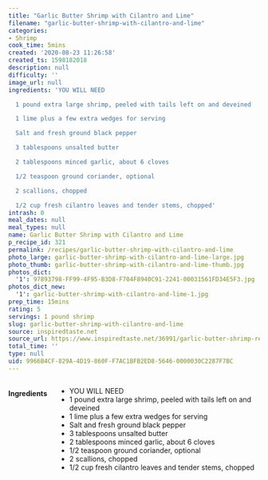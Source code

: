 ```yaml
---
title: "Garlic Butter Shrimp with Cilantro and Lime"
filename: "garlic-butter-shrimp-with-cilantro-and-lime"
categories:
- Shrimp
cook_time: 5mins
created: '2020-08-23 11:26:58'
created_ts: 1598182018
description: null
difficulty: ''
image_url: null
ingredients: 'YOU WILL NEED

  1 pound extra large shrimp, peeled with tails left on and deveined

  1 lime plus a few extra wedges for serving

  Salt and fresh ground black pepper

  3 tablespoons unsalted butter

  2 tablespoons minced garlic, about 6 cloves

  1/2 teaspoon ground coriander, optional

  2 scallions, chopped

  1/2 cup fresh cilantro leaves and tender stems, chopped'
intrash: 0
meal_dates: null
meal_types: null
name: Garlic Butter Shrimp with Cilantro and Lime
p_recipe_id: 321
permalink: /recipes/garlic-butter-shrimp-with-cilantro-and-lime
photo_large: garlic-butter-shrimp-with-cilantro-and-lime-large.jpg
photo_thumb: garlic-butter-shrimp-with-cilantro-and-lime-thumb.jpg
photos_dict:
  '1': 97893798-FF99-4F95-B3D8-F704F8940C91-2241-00031561FD34E5F3.jpg
photos_dict_new:
  '1': garlic-butter-shrimp-with-cilantro-and-lime-1.jpg
prep_time: 15mins
rating: 5
servings: 1 pound shrimp
slug: garlic-butter-shrimp-with-cilantro-and-lime
source: inspiredtaste.net
source_url: https://www.inspiredtaste.net/36991/garlic-butter-shrimp-recipe/
total_time: ''
type: null
uid: 9966B4CF-829A-4D19-860F-F7AC1BFB2ED8-5646-0000030C2287F7BC
---
```

<div class="large-8 medium-7 columns" id="writeup">	</div><!-- #writeup -->
</div><!-- #row-one -->
<div class="row" id="row-two">	<div class="medium-4 small-5 columns" id="ingredients"><h4>Ingredients</h4><div class="box box-ingredients content"><ul>
<li>YOU WILL NEED</li>
<li>1 pound extra large shrimp, peeled with tails left on and deveined</li>
<li>1 lime plus a few extra wedges for serving</li>
<li>Salt and fresh ground black pepper</li>
<li>3 tablespoons unsalted butter</li>
<li>2 tablespoons minced garlic, about 6 cloves</li>
<li>1/2 teaspoon ground coriander, optional</li>
<li>2 scallions, chopped</li>
<li>1/2 cup fresh cilantro leaves and tender stems, chopped</li>
</ul>
</div>	</div>	<div class="medium-6 small-7 columns" id="directions">	</div>